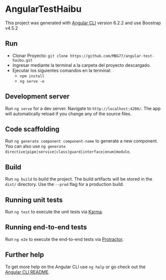 # AngularTestHaibu

This project was generated with [Angular CLI](https://github.com/angular/angular-cli) version 6.2.2 
and use Boostrap v4.5.2

## Run 

- Clonar Proyecto: `git clone https://github.com/MBG77/angular-test-haibu.git`
- Ingresar mediante la terminal a la carpeta del proyecto descargado.
- Ejecutar los siguientes comandos en la terminal: 
    - `npm install`
    - `ng serve -o`

## Development server

Run `ng serve` for a dev server. Navigate to `http://localhost:4200/`. The app will automatically reload if you change any of the source files.

## Code scaffolding

Run `ng generate component component-name` to generate a new component. You can also use `ng generate directive|pipe|service|class|guard|interface|enum|module`.

## Build

Run `ng build` to build the project. The build artifacts will be stored in the `dist/` directory. Use the `--prod` flag for a production build.

## Running unit tests

Run `ng test` to execute the unit tests via [Karma](https://karma-runner.github.io).

## Running end-to-end tests

Run `ng e2e` to execute the end-to-end tests via [Protractor](http://www.protractortest.org/).

## Further help

To get more help on the Angular CLI use `ng help` or go check out the [Angular CLI README](https://github.com/angular/angular-cli/blob/master/README.md).

